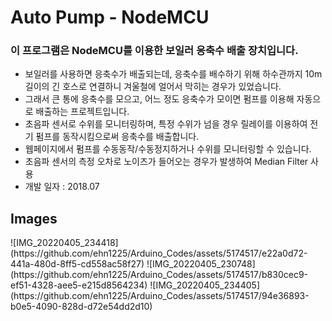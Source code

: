 # Auto Pump - NodeMCU

### 이 프로그램은 NodeMCU를 이용한 보일러 응축수 배출 장치입니다.
- 보일러를 사용하면 응축수가 배출되는데, 응축수를 배수하기 위해 하수관까지 10m길이의 긴 호스로 연결하니 겨울철에 얼어서 막히는 경우가 있었습니다.
- 그래서 큰 통에 응축수를 모으고, 어느 정도 응축수가 모이면 펌프를 이용해 자동으로 배출하는 프로젝트입니다.
- 초음파 센서로 수위를 모니터링하며, 특정 수위가 넘을 경우 릴레이를 이용하여 전기 펌프를 동작시킴으로써 응축수를 배출합니다.
- 웹페이지에서 펌프를 수동동작/수동정지하거나 수위를 모니터링할 수 있습니다.
- 초음파 센서의 측정 오차로 노이즈가 들어오는 경우가 발생하여 Median Filter 사용
- 개발 일자 : 2018.07
 
 ## Images
<div>
    ![IMG_20220405_234418](https://github.com/ehn1225/Arduino_Codes/assets/5174517/e22a0d72-441a-480d-8ff5-cd558ac58f27)
    ![IMG_20220405_230748](https://github.com/ehn1225/Arduino_Codes/assets/5174517/b830cec9-ef51-4328-aee5-e215d8564234)
    ![IMG_20220405_234405](https://github.com/ehn1225/Arduino_Codes/assets/5174517/94e36893-b0e5-4090-828d-d72e54dd2d10)
</div>